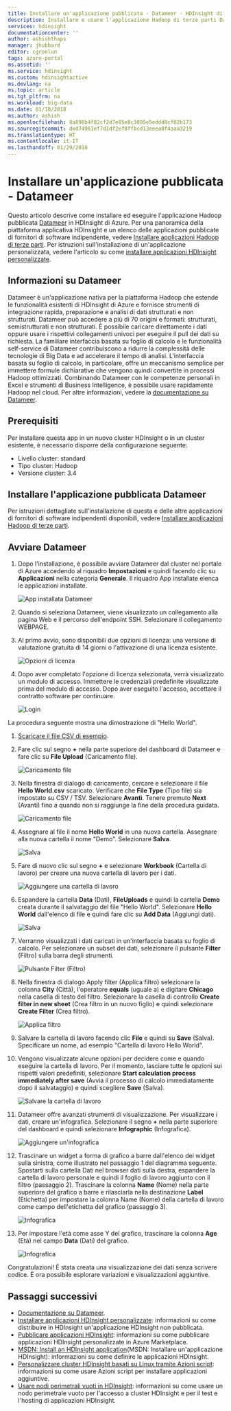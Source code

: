 ```yaml
---
title: Installare un'applicazione pubblicata - Datameer - HDInsight di Azure | Microsoft Docs
description: Installare e usare l'applicazione Hadoop di terze parti Datameer.
services: hdinsight
documentationcenter: ''
author: ashishthaps
manager: jhubbard
editor: cgronlun
tags: azure-portal
ms.assetid: ''
ms.service: hdinsight
ms.custom: hdinsightactive
ms.devlang: na
ms.topic: article
ms.tgt_pltfrm: na
ms.workload: big-data
ms.date: 01/10/2018
ms.author: ashish
ms.openlocfilehash: 8a898b4f82cf2d7e05e8c3895e5eddd8cf02b173
ms.sourcegitcommit: ded74961ef7d1df2ef8ffbcd13eeea0f4aaa3219
ms.translationtype: HT
ms.contentlocale: it-IT
ms.lasthandoff: 01/29/2018
---
```

# <a name="install-published-application---datameer"></a>Installare un'applicazione pubblicata - Datameer

Questo articolo descrive come installare ed eseguire l'applicazione Hadoop pubblicata [Datameer](https://www.datameer.com/) in HDInsight di Azure. Per una panoramica della piattaforma applicativa HDInsight e un elenco delle applicazioni pubblicate di fornitori di software indipendente, vedere [Installare applicazioni Hadoop di terze parti](hdinsight-apps-install-applications.md). Per istruzioni sull'installazione di un'applicazione personalizzata, vedere l'articolo su come [installare applicazioni HDInsight personalizzate](hdinsight-apps-install-custom-applications.md).

## <a name="about-datameer"></a>Informazioni su Datameer

Datameer è un'applicazione nativa per la piattaforma Hadoop che estende le funzionalità esistenti di HDInsight di Azure e fornisce strumenti di integrazione rapida, preparazione e analisi di dati strutturati e non strutturati. Datameer può accedere a più di 70 origini e formati: strutturati, semistrutturati e non strutturati. È possibile caricare direttamente i dati oppure usare i rispettivi collegamenti univoci per eseguire il pull dei dati su richiesta. La familiare interfaccia basata su foglio di calcolo e le funzionalità self-service di Datameer contribuiscono a ridurre la complessità delle tecnologie di Big Data e ad accelerare il tempo di analisi. L'interfaccia basata su foglio di calcolo, in particolare, offre un meccanismo semplice per immettere formule dichiarative che vengono quindi convertite in processi Hadoop ottimizzati. Combinando Datameer con le competenze personali in Excel e strumenti di Business Intelligence, è possibile usare rapidamente Hadoop nel cloud. Per altre informazioni, vedere la [documentazione su Datameer](http://www.datameer.com/documentation/display/DAS50/Home?ls=Partners&lsd=Microsoft&c=Partners&cd=Microsoft).

## <a name="prerequisites"></a>Prerequisiti

Per installare questa app in un nuovo cluster HDInsight o in un cluster esistente, è necessario disporre della configurazione seguente:

* Livello cluster: standard
* Tipo cluster: Hadoop
* Versione cluster: 3.4

## <a name="install-the-datameer-published-application"></a>Installare l'applicazione pubblicata Datameer

Per istruzioni dettagliate sull'installazione di questa e delle altre applicazioni di fornitori di software indipendenti disponibili, vedere [Installare applicazioni Hadoop di terze parti](hdinsight-apps-install-applications.md).

## <a name="launch-datameer"></a>Avviare Datameer

1. Dopo l'installazione, è possibile avviare Datameer dal cluster nel portale di Azure accedendo al riquadro **Impostazioni** e quindi facendo clic su **Applicazioni** nella categoria **Generale**. Il riquadro App installate elenca le applicazioni installate.

    ![App installata Datameer](./media/hdinsight-apps-install-datameer/datameer-app.png)

2. Quando si seleziona Datameer, viene visualizzato un collegamento alla pagina Web e il percorso dell'endpoint SSH. Selezionare il collegamento WEBPAGE.

3. Al primo avvio, sono disponibili due opzioni di licenza: una versione di valutazione gratuita di 14 giorni o l'attivazione di una licenza esistente.

    ![Opzioni di licenza](./media/hdinsight-apps-install-datameer/license.png)

4. Dopo aver completato l'opzione di licenza selezionata, verrà visualizzato un modulo di accesso. Immettere le credenziali predefinite visualizzate prima del modulo di accesso. Dopo aver eseguito l'accesso, accettare il contratto software per continuare.

    ![Login](./media/hdinsight-apps-install-datameer/login.png)

La procedura seguente mostra una dimostrazione di "Hello World".

1. [Scaricare il file CSV di esempio](https://datameer.box.com/s/wzzw27za3agic4yjj8zrn6vfrph0ppnf).

2. Fare clic sul segno **+** nella parte superiore del dashboard di Datameer e fare clic su **File Upload** (Caricamento file).

    ![Caricamento file](./media/hdinsight-apps-install-datameer/upload.png)

3. Nella finestra di dialogo di caricamento, cercare e selezionare il file **Hello World.csv** scaricato. Verificare che **File Type** (Tipo file) sia impostato su CSV / TSV. Selezionare **Avanti**. Tenere premuto **Next** (Avanti) fino a quando non si raggiunge la fine della procedura guidata.

    ![Caricamento file](./media/hdinsight-apps-install-datameer/upload-browse.png)

4. Assegnare al file il nome **Hello World** in una nuova cartella. Assegnare alla nuova cartella il nome "Demo". Selezionare **Salva**.

    ![Salva](./media/hdinsight-apps-install-datameer/save.png)

5. Fare di nuovo clic sul segno **+** e selezionare **Workbook** (Cartella di lavoro) per creare una nuova cartella di lavoro per i dati.

    ![Aggiungere una cartella di lavoro](./media/hdinsight-apps-install-datameer/add-workbook.png)

6. Espandere la cartella **Data** (Dati), **FileUploads** e quindi la cartella **Demo** creata durante il salvataggio del file "Hello World". Selezionare **Hello World** dall'elenco di file e quindi fare clic su **Add Data** (Aggiungi dati).

    ![Salva](./media/hdinsight-apps-install-datameer/select-file.png)

7. Verranno visualizzati i dati caricati in un'interfaccia basata su foglio di calcolo. Per selezionare un subset dei dati, selezionare il pulsante **Filter** (Filtro) sulla barra degli strumenti.

    ![Pulsante Filter (Filtro)](./media/hdinsight-apps-install-datameer/filter-button.png)

8. Nella finestra di dialogo Apply filter (Applica filtro) selezionare la colonna **City** (Città), l'operatore **equals** (uguale a) e digitare **Chicago** nella casella di testo del filtro. Selezionare la casella di controllo **Create filter in new sheet** (Crea filtro in un nuovo figlio) e quindi selezionare **Create Filter** (Crea filtro).

    ![Applica filtro](./media/hdinsight-apps-install-datameer/apply-filter.png)

9. Salvare la cartella di lavoro facendo clic **File** e quindi su **Save** (Salva). Specificare un nome, ad esempio "Cartella di lavoro Hello World".

10. Vengono visualizzate alcune opzioni per decidere come e quando eseguire la cartella di lavoro. Per il momento, lasciare tutte le opzioni sui rispetti valori predefiniti, selezionare **Start calculation process immediately after save** (Avvia il processo di calcolo immediatamente dopo il salvataggio) e quindi scegliere **Save** (Salva).

    ![Salvare la cartella di lavoro](./media/hdinsight-apps-install-datameer/save-workbook.png)

11. Datameer offre avanzati strumenti di visualizzazione. Per visualizzare i dati, creare un'infografica. Selezionare il segno **+** nella parte superiore del dashboard e quindi selezionare **Infographic** (Infografica).

    ![Aggiungere un'infografica](./media/hdinsight-apps-install-datameer/infographic-button.png)

12. Trascinare un widget a forma di grafico a barre dall'elenco dei widget sulla sinistra, come illustrato nel passaggio 1 del diagramma seguente. Spostarti sulla cartella Dati nel browser dati sulla destra, espandere la cartella di lavoro personale e quindi il foglio di lavoro aggiunto con il filtro (passaggio 2). Trascinare la colonna **Name** (Nome) nella parte superiore del grafico a barre e rilasciarla nella destinazione **Label** (Etichetta) per impostare la colonna Name (Nome) della cartella di lavoro come campo dell'etichetta del grafico (passaggio 3).

    ![Infografica](./media/hdinsight-apps-install-datameer/infographic.png)

13. Per impostare l'età come asse Y del grafico, trascinare la colonna **Age** (Età) nel campo **Data** (Dati) del grafico.

    ![Infografica](./media/hdinsight-apps-install-datameer/infographic-age.png)

Congratulazioni! È stata creata una visualizzazione dei dati senza scrivere codice. È ora possibile esplorare variazioni e visualizzazioni aggiuntive.

## <a name="next-steps"></a>Passaggi successivi

* [Documentazione su Datameer](http://www.datameer.com/documentation/display/DAS50/Home?ls=Partners&lsd=Microsoft&c=Partners&cd=Microsoft).
* [Installare applicazioni HDInsight personalizzate](hdinsight-apps-install-custom-applications.md): informazioni su come distribuire in HDInsight un'applicazione HDInsight non pubblicata.
* [Pubblicare applicazioni HDInsight](hdinsight-apps-publish-applications.md): informazioni su come pubblicare applicazioni HDInsight personalizzate in Azure Marketplace.
* [MSDN: Install an HDInsight application](https://msdn.microsoft.com/library/mt706515.aspx)(MSDN: Installare un'applicazione HDInsight): informazioni su come definire le applicazioni HDInsight.
* [Personalizzare cluster HDInsight basati su Linux tramite Azioni script](hdinsight-hadoop-customize-cluster-linux.md): informazioni su come usare Azioni script per installare applicazioni aggiuntive.
* [Usare nodi perimetrali vuoti in HDInsight](hdinsight-apps-use-edge-node.md): informazioni su come usare un nodo perimetrale vuoto per l'accesso a cluster HDInsight e per il test e l'hosting di applicazioni HDInsight.
